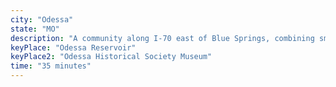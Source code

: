 ```yaml
---
city: "Odessa"
state: "MO"
description: "A community along I-70 east of Blue Springs, combining small-town values with commuter convenience."
keyPlace: "Odessa Reservoir"
keyPlace2: "Odessa Historical Society Museum"
time: "35 minutes"
---
```

